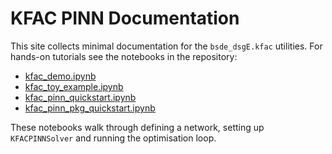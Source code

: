 # KFAC PINN Documentation

This site collects minimal documentation for the `bsde_dsgE.kfac` utilities.
For hands-on tutorials see the notebooks in the repository:

- [kfac_demo.ipynb](../notebooks/kfac_demo.ipynb)
- [kfac_toy_example.ipynb](../notebooks/kfac_toy_example.ipynb)
- [kfac_pinn_quickstart.ipynb](../notebooks/kfac_pinn_quickstart.ipynb)
- [kfac_pinn_pkg_quickstart.ipynb](../notebooks/kfac_pinn_pkg_quickstart.ipynb)

These notebooks walk through defining a network, setting up
`KFACPINNSolver` and running the optimisation loop.
